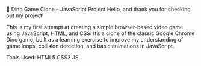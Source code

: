 🦖 Dino Game Clone – JavaScript Project
Hello, and thank you for checking out my project!

This is my first attempt at creating a simple browser-based video game using JavaScript, HTML, and CSS. It’s a clone of the classic Google Chrome Dino game, built as a learning exercise to improve my understanding of game loops, collision detection, and basic animations in JavaScript.

Tools Used:
HTML5
CSS3
JS

